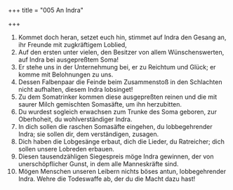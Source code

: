 +++
title = "005 An Indra"

+++


1.	Kommet doch heran, setzet euch hin, stimmet auf Indra den Gesang an, ihr Freunde mit zugkräftigem Loblied,
2.	Auf den ersten unter vielen, den Besitzer von allem Wünschenswerten, auf Indra bei ausgepreßtem Soma!
3.	Er stehe uns in der Unternehmung bei, er zu Reichtum und Glück; er komme mit Belohnungen zu uns.
4.	Dessen Falbenpaar die Feinde beim Zusammenstoß in den Schlachten nicht aufhalten, diesem Indra lobsinget!
5.	Zu dem Somatrinker kommen diese ausgepreßten reinen und die mit saurer Milch gemischten Somasäfte, um ihn herzubitten.
6.	Du wurdest sogleich erwachsen zum Trunke des Soma geboren, zur Oberhoheit, du wohlverständiger Indra.
7.	In dich sollen die raschen Somasäfte eingehen, du lobbegehrender Indra; sie sollen dir, dem verständigen, zusagen.
8.	Dich haben die Lobgesänge erbaut, dich die Lieder, du Ratreicher; dich sollen unsere Lobreden erbauen.
9.	Diesen tausendzähligen Siegespreis möge Indra gewinnen, der von unerschöpflicher Gunst, in dem alle Manneskräfte sind.
10.	Mögen Menschen unseren Leibern nichts böses antun, lobbegehrender Indra. Wehre die Todeswaffe ab, der du die Macht dazu hast!


